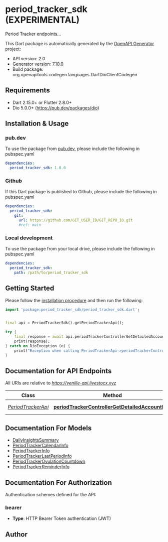 # period_tracker_sdk (EXPERIMENTAL)
Period Tracker endpoints...

This Dart package is automatically generated by the [OpenAPI Generator](https://openapi-generator.tech) project:

- API version: 2.0
- Generator version: 7.10.0
- Build package: org.openapitools.codegen.languages.DartDioClientCodegen

## Requirements

* Dart 2.15.0+ or Flutter 2.8.0+
* Dio 5.0.0+ (https://pub.dev/packages/dio)

## Installation & Usage

### pub.dev
To use the package from [pub.dev](https://pub.dev), please include the following in pubspec.yaml
```yaml
dependencies:
  period_tracker_sdk: 1.0.0
```

### Github
If this Dart package is published to Github, please include the following in pubspec.yaml
```yaml
dependencies:
  period_tracker_sdk:
    git:
      url: https://github.com/GIT_USER_ID/GIT_REPO_ID.git
      #ref: main
```

### Local development
To use the package from your local drive, please include the following in pubspec.yaml
```yaml
dependencies:
  period_tracker_sdk:
    path: /path/to/period_tracker_sdk
```

## Getting Started

Please follow the [installation procedure](#installation--usage) and then run the following:

```dart
import 'package:period_tracker_sdk/period_tracker_sdk.dart';


final api = PeriodTrackerSdk().getPeriodTrackerApi();

try {
    final response = await api.periodTrackerControllerGetDetailedAccountInfo();
    print(response);
} catch on DioException (e) {
    print("Exception when calling PeriodTrackerApi->periodTrackerControllerGetDetailedAccountInfo: $e\n");
}

```

## Documentation for API Endpoints

All URIs are relative to *https://venille-api.livestocx.xyz*

Class | Method | HTTP request | Description
------------ | ------------- | ------------- | -------------
[*PeriodTrackerApi*](doc/PeriodTrackerApi.md) | [**periodTrackerControllerGetDetailedAccountInfo**](doc/PeriodTrackerApi.md#periodtrackercontrollergetdetailedaccountinfo) | **GET** /v1/period-tracker/tracker/history | 


## Documentation For Models

 - [DailyInsightsSummary](doc/DailyInsightsSummary.md)
 - [PeriodTrackerCalendarInfo](doc/PeriodTrackerCalendarInfo.md)
 - [PeriodTrackerInfo](doc/PeriodTrackerInfo.md)
 - [PeriodTrackerLastPeriodInfo](doc/PeriodTrackerLastPeriodInfo.md)
 - [PeriodTrackerOvulationCountdown](doc/PeriodTrackerOvulationCountdown.md)
 - [PeriodTrackerReminderInfo](doc/PeriodTrackerReminderInfo.md)


## Documentation For Authorization


Authentication schemes defined for the API:
### bearer

- **Type**: HTTP Bearer Token authentication (JWT)


## Author



